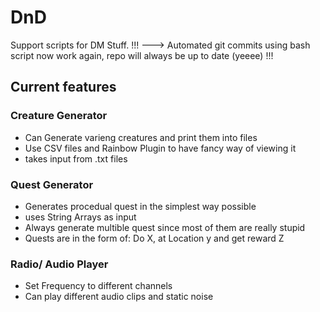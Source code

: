 # DnD
Support scripts for DM Stuff.
!!!
---> Automated git commits using bash script now work again, repo will always be up to date (yeeee)
!!!

## Current features

### Creature Generator

- Can Generate varieng creatures and print them into files
- Use CSV files and Rainbow Plugin to have fancy way of viewing it
- takes input from .txt files

### Quest Generator

- Generates procedual quest in the simplest way possible
- uses String Arrays as input
- Always generate multible quest since most of them are really stupid
- Quests are in the form of: Do X, at Location y and get reward Z

### Radio/ Audio Player

- Set Frequency to different channels
- Can play different audio clips and static noise
